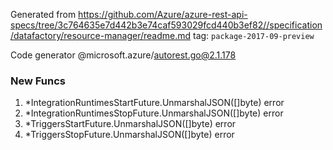 Generated from https://github.com/Azure/azure-rest-api-specs/tree/3c764635e7d442b3e74caf593029fcd440b3ef82//specification/datafactory/resource-manager/readme.md tag: `package-2017-09-preview`

Code generator @microsoft.azure/autorest.go@2.1.178


### New Funcs

1. *IntegrationRuntimesStartFuture.UnmarshalJSON([]byte) error
1. *IntegrationRuntimesStopFuture.UnmarshalJSON([]byte) error
1. *TriggersStartFuture.UnmarshalJSON([]byte) error
1. *TriggersStopFuture.UnmarshalJSON([]byte) error
